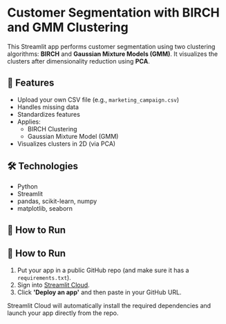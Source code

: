 # Customer Segmentation with BIRCH and GMM Clustering

This Streamlit app performs customer segmentation using two clustering algorithms: **BIRCH** and **Gaussian Mixture Models (GMM)**. It visualizes the clusters after dimensionality reduction using **PCA**.

## 🚀 Features

- Upload your own CSV file (e.g., `marketing_campaign.csv`)
- Handles missing data
- Standardizes features
- Applies:
  - BIRCH Clustering
  - Gaussian Mixture Model (GMM)
- Visualizes clusters in 2D (via PCA)

## 🛠 Technologies

- Python
- Streamlit
- pandas, scikit-learn, numpy
- matplotlib, seaborn

## 📂 How to Run

## 📂 How to Run

1. Put your app in a public GitHub repo (and make sure it has a `requirements.txt`).
2. Sign into [Streamlit Cloud](https://share.streamlit.io).
3. Click **'Deploy an app'** and then paste in your GitHub URL.

Streamlit Cloud will automatically install the required dependencies and launch your app directly from the repo.

